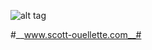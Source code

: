 ![alt tag](https://raw.githubusercontent.com/scottx611x/Website/master/assets/img/Site.gif)

#__www.scott-ouellette.com__#


